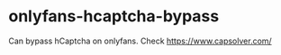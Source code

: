 # onlyfans-hcaptcha-bypass
Can bypass hCaptcha on onlyfans. Check https://www.capsolver.com/ 












































                                       